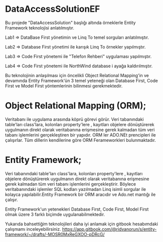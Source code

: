 # DataAccessSolutionEF
Bu projede "DataAccessSolution" başlığı altında örneklerle Entity Framework teknolojisi anlatılmıştır. 

Lab1 => DataBase First yönetimin ve Linq To temel sorguları anlatılmıştır.

Lab2 => Database First yönetimi ile karışık Linq To örnekler yapılmıştır.

Lab3 => Code First yönetemi ile "Telefon Rehberi" uygulaması yapılmıştır.

Lab4 => Code First yönetemi ile NorthWind database i ayağa kaldırılmıştır.

Bu teknolojinin anlaşılması için öncelikli Object Relational Mapping'in  ve devamında Entity Framework'ün 3 temel yeteneği olan Database First, Code First ve Model First yöntemlerinin bilinmesi gerekmektedir.

# Object Relational Mapping (ORM);

  Veritabanı ile uygulama arasında köprü görevi görür. Veri tabanındaki table'ları class'lara, kolonları property'lere , kayıtları objelere dönüştürerek uygulmanın direkt olarak veritabanına erişmesine gerek kalmadan tüm veri tabanı işlemlerini gerçekleştiren bir yapıdır. ORM ler ADO.NEt prencipleri ile çalışırlar.
Tüm dillerin kendilerine göre ORM Ferameworkleri bulunmaktadır.

# Entity Framework;

  Veri tabanındaki table'ları class'lara, kolonları property'lere , kayıtları objelere dönüştürerek uygulmanın direkt olarak veritabanına erişmesine gerek kalmadan tüm veri tabanı işlemlerini gerçekleştirir. Böylece veritabanındaki işlemler SQL kodları yazılmadan Linq isimli sorgular ile kolayca yapılabilir.Entity Framework bir ORM aracıdır ve  Ado.net mantığı ile çalışır. 

Entity Framework'un yetenekleri Database First, Code First, Model First olmak üzere 3 farklı biçimde uygulanabilmektedir.

  Yukarıda bahsettiğim teknolojileri daha iyi anlamak için gitbook hesabımdaki çalışmamı inceleyebilirsiniz. https://app.gitbook.com/@ridvanorun/s/entity-framework/~/drafts/-MOSR0MxReGXOO-pDRcG/

